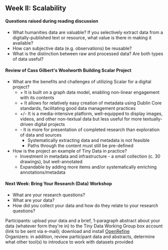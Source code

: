 ## Week II: Scalability

#### Questions raised during reading discussion
- What humanities data are valuable? If you selectively extract data from a digitally-published text or resource, what value is there in making it available?
- How can subjective data (e.g. observations) be reusable?
- What is the distinction between raw and processed data? Are both types of data useful?

#### Review of Cass Gilbert's Woolworth Building Scalar Project
- What are the benefits and challenges of utilizing Scalar for a digital project?
  - \+ It is built on a graph data model, enabling non-linear engagement with its contents
  - \+ It allows for relatively easy creation of metadata using Dublin Core standards, facilitating good data management practices
  - \+/- It is a media-intensive platform, well-equipped to display images, videos, and other non-textual data but less useful for more textually-driven digital projects
  - \- It is more for presentation of completed research than exploration of data and sources
    - Systematically extracting data and metadata is not feasible
    - Paths through the content must still be pre-defined
- How is the project an example of Tiny Data in practice?
  - Investment in metadata and infrastructure - a small collection (c. 30 drawings), but well-annotated
  - Expandable by adding more items and/or systematically enriching annotations/metadata

#### Next Week: Bring Your Research (Data) Workshop
- What are your research questions?
- What are your data?
- How did you collect your data and how do they relate to your research questions?

Participants: upload your data and a brief, 1-paragraph abstract about your data (whatever form they're in) to the Tiny Data Working Group box account (link to be sent via e-mail); download and install [OpenRefine](http://openrefine.org/)  
Organizers: in addition, review participant data and abstracts, determine what other tool(s) to introduce to work with datasets provided
